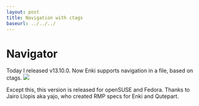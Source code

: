 ```yaml
---
layout: post
title: Navigation with ctags
baseurl: ../../../
---
```


# Navigator

Today I released v13.10.0. Now Enki supports navigation in a file, based on ctags.
<img src="../../../blog-screens/navigator.png"/>

Except this, this version is released for openSUSE and Fedora. Thanks to Jairo Llopis aka yajo, who created RMP specs for Enki and Qutepart.
